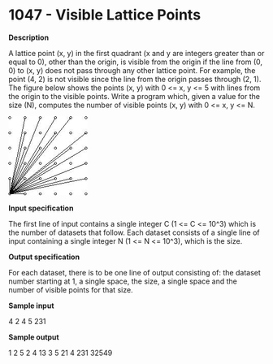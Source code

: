 # 1047 - Visible Lattice Points

**Description**

A lattice point (x, y) in the first quadrant (x and y are integers greater than or equal to 0), other than the origin, is visible from the origin if the line from (0, 0) to (x, y) does not pass through any other lattice point. For example, the point (4, 2) is not visible since the line from the origin passes through (2, 1). The figure below shows the points (x, y) with 0 <= x, y <= 5 with lines from the origin to the visible points.  Write a program which, given a value for the size (N), computes the number of visible points (x, y) with 0 <= x, y <= N.

![Image of Yaktocat](ejercicio1121.jpg)


**Input specification**

The first line of input contains a single integer C (1 <= C <= 10^3) which is the number of datasets that follow. Each dataset consists of a single line of input containing a single integer N (1 <= N <= 10^3), which is the size.

**Output specification**

For each dataset, there is to be one line of output consisting of: the dataset number starting at 1, a single space, the size, a single space and the number of visible points for that size.

**Sample input**

4
2
4
5
231

**Sample output**

1 2 5
2 4 13
3 5 21
4 231 32549